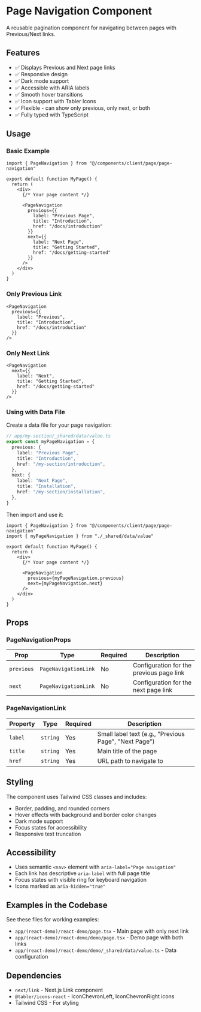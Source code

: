 # Page Navigation Component

A reusable pagination component for navigating between pages with Previous/Next links.

## Features

- ✅ Displays Previous and Next page links
- ✅ Responsive design
- ✅ Dark mode support
- ✅ Accessible with ARIA labels
- ✅ Smooth hover transitions
- ✅ Icon support with Tabler Icons
- ✅ Flexible - can show only previous, only next, or both
- ✅ Fully typed with TypeScript

## Usage

### Basic Example

```tsx
import { PageNavigation } from "@/components/client/page/page-navigation"

export default function MyPage() {
  return (
    <div>
      {/* Your page content */}

      <PageNavigation
        previous={{
          label: "Previous Page",
          title: "Introduction",
          href: "/docs/introduction"
        }}
        next={{
          label: "Next Page",
          title: "Getting Started",
          href: "/docs/getting-started"
        }}
      />
    </div>
  )
}
```

### Only Previous Link

```tsx
<PageNavigation
  previous={{
    label: "Previous",
    title: "Introduction",
    href: "/docs/introduction"
  }}
/>
```

### Only Next Link

```tsx
<PageNavigation
  next={{
    label: "Next",
    title: "Getting Started",
    href: "/docs/getting-started"
  }}
/>
```

### Using with Data File

Create a data file for your page navigation:

```typescript
// app/my-section/_shared/data/value.ts
export const myPageNavigation = {
  previous: {
    label: "Previous Page",
    title: "Introduction",
    href: "/my-section/introduction",
  },
  next: {
    label: "Next Page",
    title: "Installation",
    href: "/my-section/installation",
  },
}
```

Then import and use it:

```tsx
import { PageNavigation } from "@/components/client/page/page-navigation"
import { myPageNavigation } from "./_shared/data/value"

export default function MyPage() {
  return (
    <div>
      {/* Your page content */}

      <PageNavigation
        previous={myPageNavigation.previous}
        next={myPageNavigation.next}
      />
    </div>
  )
}
```

## Props

### PageNavigationProps

| Prop | Type | Required | Description |
|------|------|----------|-------------|
| `previous` | `PageNavigationLink` | No | Configuration for the previous page link |
| `next` | `PageNavigationLink` | No | Configuration for the next page link |

### PageNavigationLink

| Property | Type | Required | Description |
|----------|------|----------|-------------|
| `label` | `string` | Yes | Small label text (e.g., "Previous Page", "Next Page") |
| `title` | `string` | Yes | Main title of the page |
| `href` | `string` | Yes | URL path to navigate to |

## Styling

The component uses Tailwind CSS classes and includes:
- Border, padding, and rounded corners
- Hover effects with background and border color changes
- Dark mode support
- Focus states for accessibility
- Responsive text truncation

## Accessibility

- Uses semantic `<nav>` element with `aria-label="Page navigation"`
- Each link has descriptive `aria-label` with full page title
- Focus states with visible ring for keyboard navigation
- Icons marked as `aria-hidden="true"`

## Examples in the Codebase

See these files for working examples:
- `app/(react-demo)/react-demo/page.tsx` - Main page with only next link
- `app/(react-demo)/react-demo/demo/page.tsx` - Demo page with both links
- `app/(react-demo)/react-demo/demo/_shared/data/value.ts` - Data configuration

## Dependencies

- `next/link` - Next.js Link component
- `@tabler/icons-react` - IconChevronLeft, IconChevronRight icons
- Tailwind CSS - For styling

